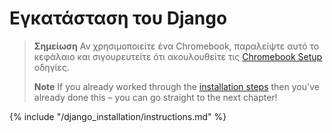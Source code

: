 # Εγκατάσταση του Django

> **Σημείωση** Αν χρησιμοποιείτε ένα Chromebook, παραλείψτε αυτό το κεφάλαιο και σιγουρευτείτε ότι ακουλουθείτε τις [Chromebook Setup](../chromebook_setup/README.md) οδηγίες.
> 
> **Note** If you already worked through the [installation steps](../installation/README.md) then you've already done this – you can go straight to the next chapter!

{% include "/django_installation/instructions.md" %}
